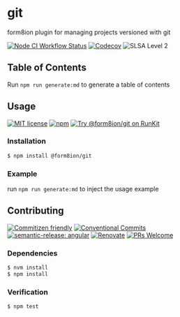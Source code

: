 # git

form8ion plugin for managing projects versioned with git

<!--status-badges start -->

[![Node CI Workflow Status][github-actions-ci-badge]][github-actions-ci-link]
[![Codecov][coverage-badge]][coverage-link]
![SLSA Level 2][slsa-badge]

<!--status-badges end -->

## Table of Contents

Run `npm run generate:md` to generate a table of contents

## Usage

<!--consumer-badges start -->

[![MIT license][license-badge]][license-link]
[![npm][npm-badge]][npm-link]
[![Try @form8ion/git on RunKit][runkit-badge]][runkit-link]

<!--consumer-badges end -->

### Installation

```sh
$ npm install @form8ion/git
```

### Example

run `npm run generate:md` to inject the usage example

## Contributing

<!--contribution-badges start -->

[![Commitizen friendly][commitizen-badge]][commitizen-link]
[![Conventional Commits][commit-convention-badge]][commit-convention-link]
[![semantic-release: angular][semantic-release-badge]][semantic-release-link]
[![Renovate][renovate-badge]][renovate-link]
[![PRs Welcome][PRs-badge]][PRs-link]

<!--contribution-badges end -->

### Dependencies

```sh
$ nvm install
$ npm install
```

### Verification

```sh
$ npm test
```

[commitizen-link]: http://commitizen.github.io/cz-cli/

[commitizen-badge]: https://img.shields.io/badge/commitizen-friendly-brightgreen.svg

[commit-convention-link]: https://conventionalcommits.org

[commit-convention-badge]: https://img.shields.io/badge/Conventional%20Commits-1.0.0-yellow.svg

[semantic-release-link]: https://github.com/semantic-release/semantic-release

[semantic-release-badge]: https://img.shields.io/badge/semantic--release-angular-e10079?logo=semantic-release

[renovate-link]: https://renovatebot.com

[renovate-badge]: https://img.shields.io/badge/renovate-enabled-brightgreen.svg?logo=renovatebot

[PRs-link]: https://makeapullrequest.com

[PRs-badge]: https://img.shields.io/badge/PRs-welcome-brightgreen.svg

[github-actions-ci-link]: https://github.com/form8ion/git/actions?query=workflow%3A%22Node.js+CI%22+branch%3Amaster

[github-actions-ci-badge]: https://img.shields.io/github/actions/workflow/status/form8ion/git/node-ci.yml.svg?branch=master&logo=github

[coverage-link]: https://codecov.io/github/form8ion/git

[coverage-badge]: https://img.shields.io/codecov/c/github/form8ion/git?logo=codecov

[slsa-badge]: https://slsa.dev/images/gh-badge-level2.svg

[license-link]: LICENSE

[license-badge]: https://img.shields.io/github/license/form8ion/git.svg

[npm-link]: https://www.npmjs.com/package/@form8ion/git

[npm-badge]: https://img.shields.io/npm/v/@form8ion/git?logo=npm

[runkit-link]: https://npm.runkit.com/@form8ion/git

[runkit-badge]: https://badge.runkitcdn.com/@form8ion/git.svg
